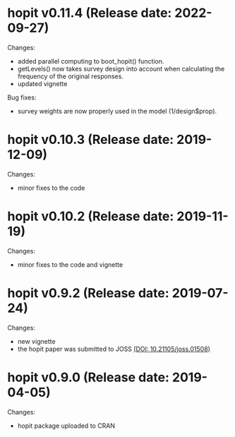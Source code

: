# hopit v0.11.4 (Release date: 2022-09-27)

Changes:

-   added parallel computing to boot_hopit() function.
-   getLevels() now takes survey design into account when calculating the frequency of the original responses.
-   updated vignette

Bug fixes:

-   survey weights are now properly used in the model (1/design\$prop).

# hopit v0.10.3 (Release date: 2019-12-09)

Changes:

-   minor fixes to the code

# hopit v0.10.2 (Release date: 2019-11-19)

Changes:

-   minor fixes to the code and vignette

# hopit v0.9.2 (Release date: 2019-07-24)

Changes:

-   new vignette
-   the hopit paper was submitted to JOSS [(DOI: 10.21105/joss.01508)](https://joss.theoj.org/papers/10.21105/joss.01508)

# hopit v0.9.0 (Release date: 2019-04-05)

Changes:

-   hopit package uploaded to CRAN
